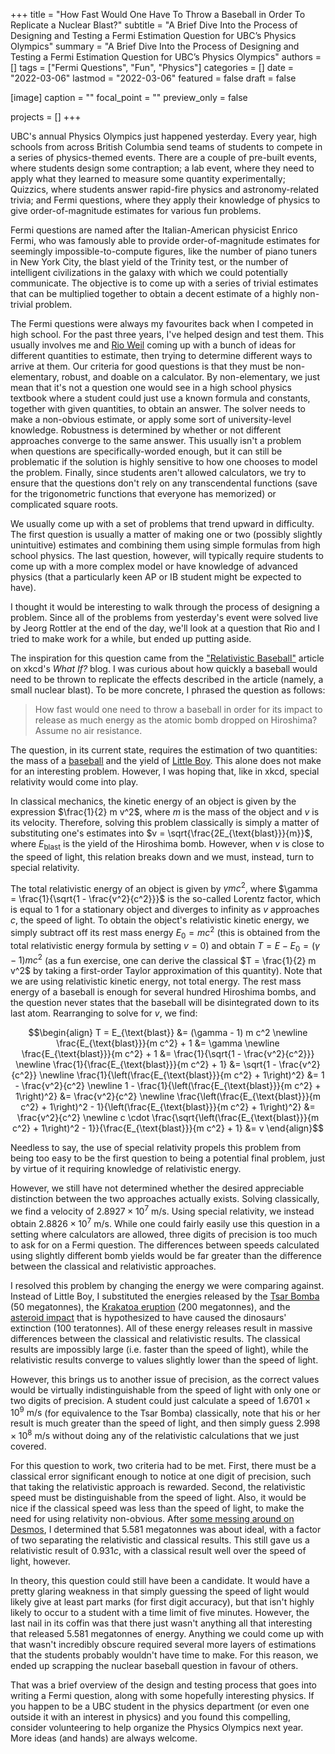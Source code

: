 +++
title = "How Fast Would One Have To Throw a Baseball in Order To Replicate a Nuclear Blast?"
subtitle = "A Brief Dive Into the Process of Designing and Testing a Fermi Estimation Question for UBC’s Physics Olympics"
summary = "A Brief Dive Into the Process of Designing and Testing a Fermi Estimation Question for UBC’s Physics Olympics"
authors = []
tags = ["Fermi Questions", "Fun", "Physics"]
categories = []
date = "2022-03-06"
lastmod = "2022-03-06"
featured = false
draft = false

[image]
caption = ""
focal_point = ""
preview_only = false

projects = []
+++

UBC's annual Physics Olympics just happened yesterday. Every year, high schools from across British Columbia send teams of students to compete in a series of physics-themed events. There are a couple of pre-built events, where students design some contraption; a lab event, where they need to apply what they learned to measure some quantity experimentally; Quizzics, where students answer rapid-fire physics and astronomy-related trivia; and Fermi questions, where they apply their knowledge of physics to give order-of-magnitude estimates for various fun problems.

Fermi questions are named after the Italian-American physicist Enrico Fermi, who was famously able to provide order-of-magnitude estimates for seemingly impossible-to-compute figures, like the number of piano tuners in New York City, the blast yield of the Trinity test, or the number of intelligent civilizations in the galaxy with which we could potentially communicate. The objective is to come up with a series of trivial estimates that can be multiplied together to obtain a decent estimate of a highly non-trivial problem.

The Fermi questions were always my favourites back when I competed in high school. For the past three years, I've helped design and test them. This usually involves me and [Rio Weil](https://github.com/RioWeil) coming up with a bunch of ideas for different quantities to estimate, then trying to determine different ways to arrive at them. Our criteria for good questions is that they must be non-elementary, robust, and doable on a calculator. By non-elementary, we just mean that it's not a question one would see in a high school physics textbook where a student could just use a known formula and constants, together with given quantities, to obtain an answer. The solver needs to make a non-obvious estimate, or apply some sort of university-level knowledge. Robustness is determined by whether or not different approaches converge to the same answer. This usually isn't a problem when questions are specifically-worded enough, but it can still be problematic if the solution is highly sensitive to how one chooses to model the problem. Finally, since students aren't allowed calculators, we try to ensure that the questions don't rely on any transcendental functions (save for the trigonometric functions that everyone has memorized) or complicated square roots.

We usually come up with a set of problems that trend upward in difficulty. The first question is usually a matter of making one or two (possibly slightly unintuitive) estimates and combining them using simple formulas from high school physics. The last question, however, will typically require students to come up with a more complex model or have knowledge of advanced physics (that a particularly keen AP or IB student might be expected to have).

I thought it would be interesting to walk through the process of designing a problem. Since all of the problems from yesterday's event were solved live by Jeorg Rottler at the end of the day, we'll look at a question that Rio and I tried to make work for a while, but ended up putting aside.

The inspiration for this question came from the ["Relativistic Baseball"](https://what-if.xkcd.com/1/) article on xkcd's *What If?* blog. I was curious about how quickly a baseball would need to be thrown to replicate the effects described in the article (namely, a small nuclear blast). To be more concrete, I phrased the question as follows:

> How fast would one need to throw a baseball in order for its impact to release as much energy as the atomic bomb dropped on Hiroshima? Assume no air resistance.

The question, in its current state, requires the estimation of two quantities: the mass of a [baseball](https://en.wikipedia.org/wiki/Baseball_(ball)) and the yield of [Little Boy](https://en.wikipedia.org/wiki/Little_Boy). This alone does not make for an interesting problem. However, I was hoping that, like in xkcd, special relativity would come into play.

In classical mechanics, the kinetic energy of an object is given by the expression $\frac{1}{2} m v^2$, where $m$ is the mass of the object and $v$ is its velocity. Therefore, solving this problem classically is simply a matter of substituting one's estimates into $v = \sqrt{\frac{2E_{\text{blast}}}{m}}$, where $E_{\text{blast}}$ is the yield of the Hiroshima bomb. However, when $v$ is close to the speed of light, this relation breaks down and we must, instead, turn to special relativity.

The total relativistic energy of an object is given by $\gamma m c^2$, where $\gamma = \frac{1}{\sqrt{1 - \frac{v^2}{c^2}}}$ is the so-called Lorentz factor, which is equal to $1$ for a stationary object and diverges to infinity as $v$ approaches $c$, the speed of light. To obtain the object's relativistic kinetic energy, we simply subtract off its rest mass energy $E_0 = mc^2$ (this is obtained from the total relativistic energy formula by setting $v = 0$) and obtain $T = E - E_0 = (\gamma - 1) m c^2$ (as a fun exercise, one can derive the classical $T = \frac{1}{2} m v^2$ by taking a first-order Taylor approximation of this quantity). Note that we are using relativistic kinetic energy, not total energy. The rest mass energy of a baseball is enough for several hundred Hiroshima bombs, and the question never states that the baseball will be disintegrated down to its last atom. Rearranging to solve for $v$, we find:

$$\begin{align}
T = E_{\text{blast}} &= (\gamma - 1) m c^2 \newline
\frac{E_{\text{blast}}}{m c^2} + 1 &= \gamma \newline
\frac{E_{\text{blast}}}{m c^2} + 1 &= \frac{1}{\sqrt{1 - \frac{v^2}{c^2}}} \newline
\frac{1}{\frac{E_{\text{blast}}}{m c^2} + 1} &= \sqrt{1 - \frac{v^2}{c^2}} \newline
\frac{1}{\left(\frac{E_{\text{blast}}}{m c^2} + 1\right)^2} &= 1 - \frac{v^2}{c^2} \newline
1 - \frac{1}{\left(\frac{E_{\text{blast}}}{m c^2} + 1\right)^2} &= \frac{v^2}{c^2} \newline
\frac{\left(\frac{E_{\text{blast}}}{m c^2} + 1\right)^2 - 1}{\left(\frac{E_{\text{blast}}}{m c^2} + 1\right)^2} &= \frac{v^2}{c^2} \newline
c \cdot \frac{\sqrt{\left(\frac{E_{\text{blast}}}{m c^2} + 1\right)^2 - 1}}{\frac{E_{\text{blast}}}{m c^2} + 1} &= v
\end{align}$$

Needless to say, the use of special relativity propels this problem from being too easy to be the first question to being a potential final problem, just by virtue of it requiring knowledge of relativistic energy.

However, we still have not determined whether the desired appreciable distinction between the two approaches actually exists. Solving classically, we find a velocity of $2.8927 \times 10^{7} \text{ m/s}$. Using special relativity, we instead obtain $2.8826 \times 10^{7} \text{ m/s}$. While one could fairly easily use this question in a setting where calculators are allowed, three digits of precision is too much to ask for on a Fermi question. The differences between speeds calculated using slightly different bomb yields would be far greater than the difference between the classical and relativistic approaches.

I resolved this problem by changing the energy we were comparing against. Instead of Little Boy, I substituted the energies released by the [Tsar Bomba](https://en.wikipedia.org/wiki/Tsar_Bomba) (50 megatonnes), the [Krakatoa eruption](https://en.wikipedia.org/wiki/1883_eruption_of_Krakatoa) (200 megatonnes), and the [asteroid impact](https://en.wikipedia.org/wiki/Chicxulub_crater) that is hypothesized to have caused the dinosaurs' extinction (100 teratonnes). All of these energy releases result in massive differences between the classical and relativistic results. The classical results are impossibly large (i.e. faster than the speed of light), while the relativistic results converge to values slightly lower than the speed of light.

However, this brings us to another issue of precision, as the correct values would be virtually indistinguishable from the speed of light with only one or two digits of precision. A student could just calculate a speed of $1.6701 \times 10^{9} \text{ m/s}$ (for equivalence to the Tsar Bomba) classically, note that his or her result is much greater than the speed of light, and then simply guess $2.998 \times 10^{8} \text{ m/s}$ without doing any of the relativistic calculations that we just covered.

For this question to work, two criteria had to be met. First, there must be a classical error significant enough to notice at one digit of precision, such that taking the relativistic approach is rewarded. Second, the relativistic speed must be distinguishable from the speed of light. Also, it would be nice if the classical speed was less than the speed of light, to make the need for using relativity non-obvious. After [some messing around on Desmos](https://www.desmos.com/calculator/d1b5wlk9uj), I determined that 5.581 megatonnes was about ideal, with a factor of two separating the relativistic and classical results. This still gave us a relativistic result of $0.931c$, with a classical result well over the speed of light, however.

In theory, this question could still have been a candidate. It would have a pretty glaring weakness in that simply guessing the speed of light would likely give at least part marks (for first digit accuracy), but that isn't highly likely to occur to a student with a time limit of five minutes. However, the last nail in its coffin was that there just wasn't anything all that interesting that released 5.581 megatonnes of energy. Anything we could come up with that wasn't incredibly obscure required several more layers of estimations that the students probably wouldn't have time to make. For this reason, we ended up scrapping the nuclear baseball question in favour of others.

That was a brief overview of the design and testing process that goes into writing a Fermi question, along with some hopefully interesting physics. If you happen to be a UBC student in the physics department (or even one outside it with an interest in physics) and you found this compelling, consider volunteering to help organize the Physics Olympics next year. More ideas (and hands) are always welcome.
